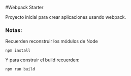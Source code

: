 
#Webpack Starter

Proyecto inicial para crear aplicaciones usando webpack.

### Notas:
Recuerden reconstruir los módulos de Node
```
npm install
```

Y para construir el build recuerden:

```
npm run build

```